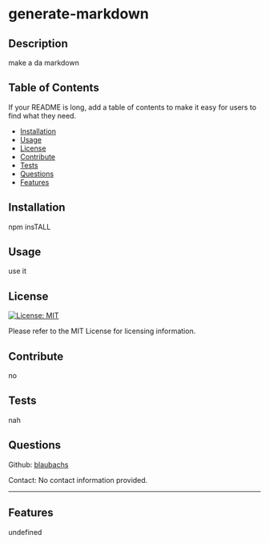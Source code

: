 # generate-markdown

## Description

make a da markdown

## Table of Contents

If your README is long, add a table of contents to make it easy for users to find what they need.

- [Installation](#installation)
- [Usage](#usage)
- [License](#license)
- [Contribute](#contribute)
- [Tests](#tests)
- [Questions](#questions)
- [Features](#features)

## Installation

npm insTALL

## Usage

use it 

## License

[![License: MIT](https://img.shields.io/badge/License-MIT-yellow.svg)](https://opensource.org/licenses/MIT)

Please refer to the MIT License for licensing information.

## Contribute

no

## Tests

nah

## Questions

Github: [blaubachs](https://github.com/blaubachs)

Contact: No contact information provided.

---

## Features
  
undefined
    
